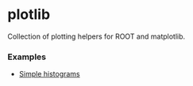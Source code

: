 # plotlib

Collection of plotting helpers for ROOT and matplotlib.


### Examples

- [Simple histograms](./examples/simple_histograms.py)
